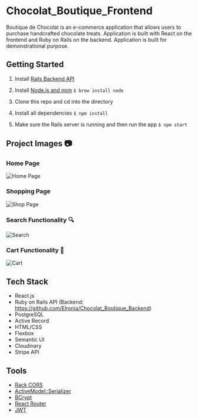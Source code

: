 # Chocolat_Boutique_Frontend
Boutique de Chocolat is an e-commerce application that allows users to purchase handcrafted chocolate treats. Application is built with React on the frontend and Ruby on Rails on the backend. Application is built for demonstrational purpose.

## Getting Started
1. Install [Rails Backend API](https://github.com/Elronia/Chocolat_Boutique_Backend)
2. Install [Node.js and npm](https://www.npmjs.com/get-npm)
    ```$ brew install node```
    
3. Clone this repo and cd into the directory
4. Install all dependencies
    ```$ npm install```
5. Make sure the Rails server is running and then run the app
    ```$ npm start```
    
## Project Images 📷
###  Home Page
![Home Page](https://media.giphy.com/media/mkRp4DQNQdSsfV32p2/giphy.gif)
###  Shopping Page
![Shop Page](https://media.giphy.com/media/gc9apWRGCkrccJZ3WL/giphy-downsized.gif)
### Search Functionality 🔍
![Search](https://media.giphy.com/media/bvNocfyiXHKSW1qeF5/giphy.gif)
### Cart Functionality 🛒
![Cart](https://media.giphy.com/media/Jo7xUhqr8Zngxo1VNZ/giphy.gif)

## Tech Stack
* React.js
* Ruby on Rails API (Backend: https://github.com/Elronia/Chocolat_Boutique_Backend)
* PostgreSQL
* Active Record
* HTML/CSS
* Flexbox
* Semantic UI
* Cloudinary
* Stripe API

## Tools
* [Rack CORS](https://github.com/cyu/rack-cors)
* [ActiveModel::Serializer](https://github.com/rails-api/active_model_serializers)
* [BCrypt](https://github.com/codahale/bcrypt-ruby)
* [React Router](https://reacttraining.com/react-router/web/guides/quick-start)
* [JWT](https://github.com/jwt/ruby-jwt)
